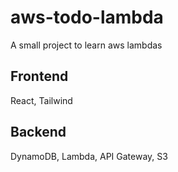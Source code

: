 # aws-todo-lambda

A small project to learn aws lambdas

## Frontend

React, Tailwind

## Backend

DynamoDB, Lambda, API Gateway, S3
